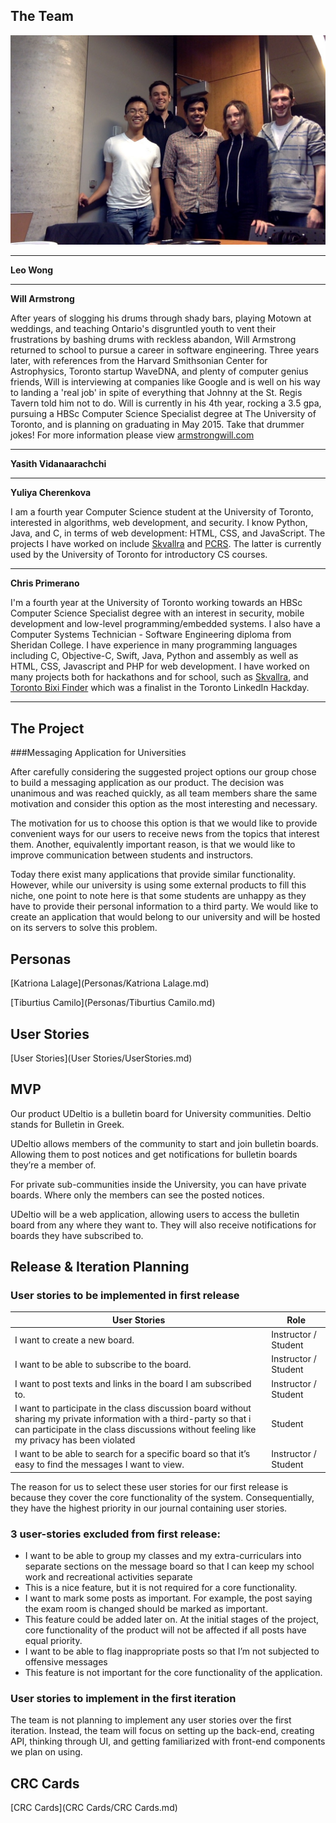 ## The Team

![The team](team_photo.jpg)

---
__Leo Wong__
<!--- fill this in -->

---
__Will Armstrong__

After years of slogging his drums through shady bars, playing Motown at weddings, and teaching Ontario's disgruntled youth to vent their frustrations by bashing drums with reckless abandon, Will Armstrong returned to school to pursue a career in software engineering.   Three years later, with references from the Harvard Smithsonian Center for Astrophysics, Toronto startup WaveDNA,  and plenty of computer genius friends, Will is interviewing at companies like Google and is well on his way to landing a 'real job' in spite of everything that Johnny at the St. Regis Tavern told him not to do.  Will is currently in his 4th year, rocking a 3.5 gpa, pursuing a HBSc Computer Science Specialist degree at The University of Toronto, and is planning on graduating in May 2015.  Take that drummer jokes! For more information please view [armstrongwill.com](http://www.armstrongwill.com)

---
__Yasith Vidanaarachchi__
<!--- fill this in -->

---
__Yuliya Cherenkova__

I am a fourth year Computer Science student at the University of Toronto, interested in algorithms, web development, and security. I know Python, Java, and C, in terms of web development: HTML, CSS, and JavaScript. The projects I have worked on include [Skvallra](http://www.github.com/cprimera/skvallra) and [PCRS](https://mcs.utm.utoronto.ca/~peters43/crs/). The latter is currently used by the University of Toronto for introductory CS courses.

---
__Chris Primerano__

I'm a fourth year at the University of Toronto working towards an HBSc Computer Science Specialist degree with an interest in security, mobile development and low-level programming/embedded systems. I also have a Computer Systems Technician - Software Engineering diploma from Sheridan College. I have experience in many programming languages including C, Objective-C, Swift, Java, Python and assembly as well as HTML, CSS, Javascript and PHP for web development. I have worked on many projects both for hackathons and for school, such as [Skvallra](http://www.github.com/cprimera/skvallra), and [Toronto Bixi Finder](https://github.com/cprimera/BixiBike) which was a finalist in the Toronto LinkedIn Hackday.

---

## The Project

###Messaging Application for Universities

After carefully considering the suggested project options our group chose to build a messaging application as our product. The decision was unanimous and was reached quickly, as all team members share the same motivation and consider this option as the most interesting and necessary.

The motivation for us to choose this option is that we would like to provide convenient ways for our users to receive news from the topics that interest them. Another, equivalently important reason, is that we would like to improve communication between students and instructors.

Today there exist many applications that provide similar functionality. However, while our university is using some external products to fill this niche, one point to note here is that some students are unhappy as they have to provide their personal information to a third party. We would like to create an application that would belong to our university and will be hosted on its servers to solve this problem.

## Personas

[Katriona Lalage](Personas/Katriona Lalage.md)

[Tiburtius Camilo](Personas/Tiburtius Camilo.md)

## User Stories

[User Stories](User Stories/UserStories.md)

## MVP

Our product UDeltio is a bulletin board for University communities. Deltio stands for Bulletin in Greek.

UDeltio allows members of the community to start and join bulletin boards. Allowing them to post notices and get notifications for bulletin boards they’re a member of.

For private sub-communities inside the University, you can have private boards. Where only the members can see the posted notices.

UDeltio will be a web application, allowing users to access the bulletin board from any where they want to. They will also receive notifications for boards they have subscribed to.


## Release & Iteration Planning

### User stories to be implemented in first release

| User Stories |Role|
|-------------------------------------------|-----------------------------|
| I want to create a new board.| Instructor / Student|
| I want to be able to subscribe to the board.|Instructor / Student|
| I want to post texts and links in the board I am subscribed to.|Instructor / Student|
| I want to participate in the class discussion board without sharing my private information with a third-party so that i can participate in the class discussions without feeling like my privacy has been violated|Student|
| I want to be able to search for a specific board so that it’s easy to find the messages I want to view.|Instructor / Student|

The reason for us to select these user stories for our first release is because they cover the core functionality of the system. Consequentially, they have the highest priority in our journal containing user stories. 

### 3 user-stories excluded from first release:
* I want to be able to group my classes and my extra-curriculars into separate sections on the message board so that I can keep my school work and recreational activities separate
 * This is a nice feature, but it is not required for a core functionality.
* I want to mark some posts as important. For example, the post saying the exam room is changed should be marked as important.
 * This feature could be added later on. At the initial stages of the project, core functionality of the product will not be affected if all posts have equal priority.
* I want to be able to flag inappropriate posts so that I’m not subjected to offensive messages
 * This feature is not important for the core functionality of the application. 

### User stories to implement in the first iteration
The team is not planning to implement any user stories over the first iteration. Instead, the team will focus on setting up the back-end, creating API, thinking through UI, and getting familiarized with front-end components we plan on using.


## CRC Cards

[CRC Cards](CRC Cards/CRC Cards.md)
